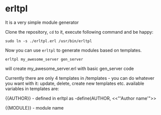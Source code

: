 erltpl
========

It is a very simple module generator

Clone the repository, `cd` to it, execute following command and be happy:

```
sudo ln -s ./erltpl.erl /usr/bin/erltpl
```

Now you can use `erltpl` to generate modules based on templates.

```
erltpl my_awesome_server gen_server
```

will create my_awesome_server.erl with basic gen_server code

Currently there are only 4 templates in /templates - you can do whatever you want with it: update, delete, create new templates etc.
available variables in templates are:

{{AUTHOR}} - defined in erltpl as -define(AUTHOR, <<"'Author name'">>

{{MODULE}} - module name